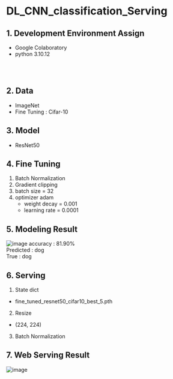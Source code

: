 # DL_CNN_classification_Serving

## 1. Development Environment Assign
- Google Colaboratory
- python 3.10.12

<br/><br/>

## 2. Data
- ImageNet
- Fine Tuning : Cifar-10

## 3. Model
- ResNet50

## 4. Fine Tuning
1. Batch Normalization
2. Gradient clipping
3. batch size = 32
4. optimizer adam
   - weight decay = 0.001
   - learning rate = 0.0001

## 5. Modeling Result
![image](https://github.com/user-attachments/assets/3d4ae3d7-67ee-458e-898d-11e55b912a69)
accuracy : 81.90%  
Predicted : dog  
True : dog

## 6. Serving
1. State dict
  - fine_tuned_resnet50_cifar10_best_5.pth
2. Resize
  - (224, 224)
3. Batch Normalization

## 7. Web Serving Result
![image](https://github.com/user-attachments/assets/48f88964-ef7b-40f2-a113-ecceb562b4e6)
